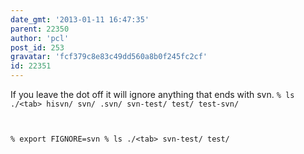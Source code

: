 ```yaml
---
date_gmt: '2013-01-11 16:47:35'
parent: 22350
author: 'pcl'
post_id: 253
gravatar: 'fcf379c8e83c49dd560a8b0f245fc2cf'
id: 22351
---
```


If you leave the dot off it will ignore anything that ends with svn.
<code>% ls ./&lt;tab&gt;
hisvn/    svn/      .svn/     svn-test/ test/     test-svn/

% export FIGNORE=svn 
% ls ./&lt;tab&gt;
svn-test/ test/
</code>